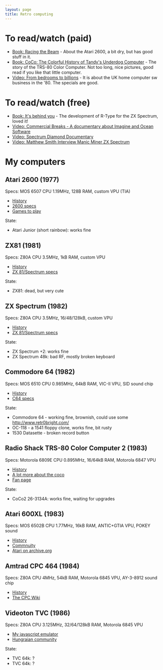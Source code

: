 ```yaml
---
layout: page
title: Retro computing
---
```


# To read/watch (paid)

* [Book: Racing the Beam](http://mitpress.mit.edu/books/racing-beam) - About the Atari 2600, a bit dry, but has good stuff in it.
* [Book: CoCo: The Colorful History of Tandy's Underdog Computer](http://www.crcpress.com/product/isbn/9781466592476) - The story of the TRS-80 Color Computer. Not too long, nice pictures, good read if you like that little computer.
* [Video: From bedrooms to billions](http://www.frombedroomstobillions.com) - It is about the UK home computer sw business in the '80. The specials are good.


# To read/watch (free)

* [Book: It's behind you](http://bizzley.com) - The development of R-Type for the ZX Spectrum, loved it!
* [Video: Commercial Breaks - A documentary about Imagine and Ocean Software](https://www.youtube.com/watch?v=Bj-KZdiSrg4)
* [Video: Spectrum Diamond Documentary](https://www.youtube.com/watch?v=2ro5acUgqzY)
* [Video: Matthew Smith Interview Manic Miner ZX Spectrum](https://www.youtube.com/watch?v=FWmmMZlhcqU)


# My computers

## Atari 2600 (1977)

Specs: MOS 6507 CPU 1.19MHz, 128B RAM, custom VPU (TIA)

* [History](https://atariage.com/2600/)
* [2600 specs](http://problemkaputt.de/2k6specs.htm)
* [Games to play](http://videogamecritic.com/2600.htm)

State:

* Atari Junior (short rainbow): works fine

## ZX81 (1981)

Specs: Z80A CPU 3.5MHz, 1kB RAM, custom VPU

* [History](http://www.theregister.co.uk/2011/03/04/sinclair_zx81_anniversary/)
* [ZX 81/Spectrum specs](http://problemkaputt.de/zxdocs.htm)

State:

* ZX81: dead, but very cute

## ZX Spectrum (1982)

Specs: Z80A CPU 3.5MHz, 16/48/128kB, custom VPU

* [History](http://www.theregister.co.uk/2012/04/23/retro_week_sinclair_zx_spectrum_at_30/)
* [ZX 81/Spectrum specs](http://problemkaputt.de/zxdocs.htm)

State:

* ZX Spectrum +2: works fine
* ZX Spectrum 48k: bad RF, mostly broken keyboard

## Commodore 64 (1982)

Specs: MOS 6510 CPU 0.985MHz, 64kB RAM, VIC-II VPU, SID sound chip

* [History](http://en.wikipedia.org/wiki/Commodore_64)
* [C64 specs](http://problemkaputt.de/pagezero.htm)

State:

* Commodore 64 - working fine, brownish, could use some http://www.retr0bright.com/
* OC-118 - a 1541 floppy clone, works fine, bit rusty
* 1530 Datasette - broken record button

## Radio Shack TRS-80 Color Computer 2 (1983)

Specs: Motorola 6809E CPU 0.895MHz, 16/64kB RAM, Motorola 6847 VPU

* [History](http://en.wikipedia.org/wiki/TRS-80_Color_Computer#Origin_and_history)
* [A lot more about the coco](http://www.cocopedia.com/wiki/index.php/Tandy%27s_Little_Wonder)
* [Fan page](http://tandycoco.com/)

State:

* CoCo2 26-3134A: works fine, waiting for upgrades

## Atari 600XL (1983)

Specs: MOS 6502B CPU 1.77MHz, 16kB RAM, ANTIC+GTIA VPU, POKEY sound

* [History](http://www.gamasutra.com/view/feature/132144/a_history_of_gaming_platforms_.php)
* [Commnuity](http://atariage.com)
* [Atari on archive.org](https://archive.org/details/softwarelibrary_atari)

## Amtrad CPC 464 (1984)

Specs: Z80A CPU 4MHz, 54kB RAM, Motorola 6845 VPU, AY-3-8912 sound chip

* [History](http://www.theregister.co.uk/Print/2014/02/12/archaeologic_amstrad_cpc_464/)
* [The CPC Wiki](http://www.cpcwiki.eu/index.php/Main_Page)

## Videoton TVC (1986)

Specs: Z80A CPU 3.125MHz, 32/64/128kB RAM, Motorola 6845 VPU

* [My javascript emulator](http://github.com/teki/jstvc)
* [Hungraian community](http://tvc.homeserver.hu/)

State:

* TVC 64k: ?
* TVC 64k: ?

